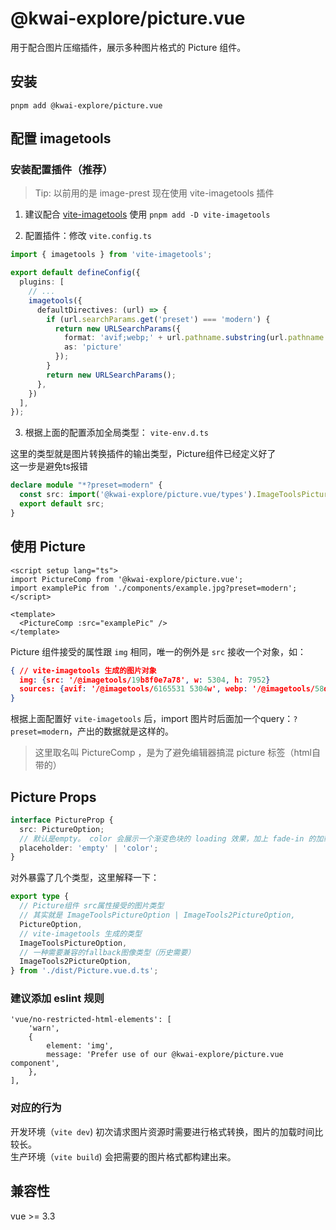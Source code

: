 # @kwai-explore/picture.vue

用于配合图片压缩插件，展示多种图片格式的 Picture 组件。

## 安装

`pnpm add @kwai-explore/picture.vue`


## 配置 imagetools

### 安装配置插件（推荐）

> Tip: 以前用的是 image-prest 现在使用 vite-imagetools 插件

1. 建议配合 [vite-imagetools](https://github.com/JonasKruckenberg/imagetools) 使用
`pnpm add -D vite-imagetools`

2. 配置插件：修改 `vite.config.ts`

```ts
import { imagetools } from 'vite-imagetools';

export default defineConfig({
  plugins: [
    // ...
    imagetools({
      defaultDirectives: (url) => {
        if (url.searchParams.get('preset') === 'modern') {
          return new URLSearchParams({
            format: 'avif;webp;' + url.pathname.substring(url.pathname.lastIndexOf('.') + 1),
            as: 'picture'
          });
        }
        return new URLSearchParams();
      },
    })
  ],
});
```

3. 根据上面的配置添加全局类型： `vite-env.d.ts`

这里的类型就是图片转换插件的输出类型，Picture组件已经定义好了  
这一步是避免ts报错

```ts
declare module "*?preset=modern" {
  const src: import('@kwai-explore/picture.vue/types').ImageToolsPictureOption;
  export default src;
}
```

## 使用 Picture

```vue
<script setup lang="ts">
import PictureComp from '@kwai-explore/picture.vue';
import examplePic from './components/example.jpg?preset=modern';
</script>

<template>
  <PictureComp :src="examplePic" />
</template>
```

Picture 组件接受的属性跟 `img` 相同，唯一的例外是 `src` 接收一个对象，如：
```json
{ // vite-imagetools 生成的图片对象
  img: {src: '/@imagetools/19b8f0e7a78', w: 5304, h: 7952}
  sources: {avif: '/@imagetools/6165531 5304w', webp: '/@imagetools/58dbfda 5304w'}
}
```
根据上面配置好 `vite-imagetools` 后，import 图片时后面加一个query：`?preset=modern`，产出的数据就是这样的。

> 这里取名叫 PictureComp ，是为了避免编辑器搞混 picture 标签（html自带的）

## Picture Props

```ts
interface PictureProp {
  src: PictureOption;
  // 默认是empty。 color 会展示一个渐变色块的 loading 效果，加上 fade-in 的加载成功的渐变效果。
  placeholder: 'empty' | 'color';
}
```

对外暴露了几个类型，这里解释一下：
```ts
export type {
  // Picture组件 src属性接受的图片类型
  // 其实就是 ImageToolsPictureOption | ImageTools2PictureOption,
  PictureOption,
  // vite-imagetools 生成的类型
  ImageToolsPictureOption,
  // 一种需要兼容的fallback图像类型（历史需要）
  ImageTools2PictureOption,
} from './dist/Picture.vue.d.ts';
```

### 建议添加 eslint 规则
```
'vue/no-restricted-html-elements': [
    'warn',
    {
        element: 'img',
        message: 'Prefer use of our @kwai-explore/picture.vue component',
    },
],
```

### 对应的行为

开发环境（`vite dev`) 初次请求图片资源时需要进行格式转换，图片的加载时间比较长。  
生产环境（`vite build`) 会把需要的图片格式都构建出来。

## 兼容性

vue >= 3.3
